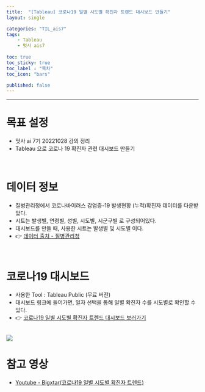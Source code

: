 ```yaml
---
title:  "[Tableau] 코로나19 일별 시도별 확진자 트렌드 대시보드 만들기"
layout: single

categories: "TIL_ais7"
tags: 
    - Tableau
    - 멋사 ais7
    
toc: true
toc_sticky: true
toc_label : "목차"
toc_icon: "bars"

published: false
---
```


***
# 목표 설정
- 멋사 ai 7기 20221028 강의 정리
- Tableau 으로 코로나 19 확진자 관련 대시보드 만들기

<br>

# 데이터 정보
- 질병관리청에서 코로나바이러스 감염증-19 발생현황 (누적)확진자 데이터를 다운받았다.
- 시트는 발생별, 연령별, 성별, 시도별, 시군구별 로 구성되어있다.
- 대시보드를 만들 때, 사용한 시트는 발생별 및 시도별 이다.
- 👉 [데이터 출처 - 질병관리청](https://ncov.kdca.go.kr/)

<br>

# 코로나19 대시보드
- 사용한 Tool : Tableau Public (무료 버전)
- 대시보드 링크에 들어가면, 일자 선택을 통해 일별 확진자 수를 시도별로 확인할 수 있다.
- 👉 [코로나19 일별 시도별 확진자 트렌드 대시보드 보러가기](https://public.tableau.com/app/profile/.57544745/viz/19_16670741687010/19_1?publish=yes)

<br>
<img src="https://ifh.cc/g/42R1oS.jpg">

<br>

# 참고 영상
- [Youtube - Bigxtar(코로나19 일별 시도별 확진자 트렌드)](https://www.youtube.com/watch?v=lqv4UnZggTk)

<br>



